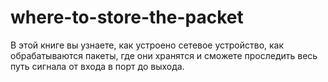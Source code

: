 # where-to-store-the-packet
В этой книге вы узнаете, как устроено сетевое устройство, как обрабатываются пакеты, где они хранятся и сможете проследить весь путь сигнала от входа в порт до выхода.
